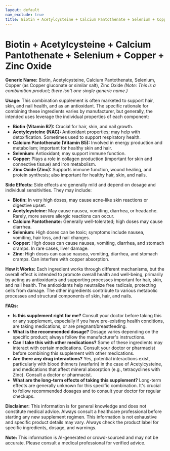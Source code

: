 ```yaml
---
layout: default
nav_exclude: true
title: Biotin + Acetylcysteine + Calcium Pantothenate + Selenium + Copper + Zinc Oxide
---
```


# Biotin + Acetylcysteine + Calcium Pantothenate + Selenium + Copper + Zinc Oxide

**Generic Name:** Biotin, Acetylcysteine, Calcium Pantothenate, Selenium, Copper (as Copper gluconate or similar salt), Zinc Oxide  *(Note: This is a combination product; there isn't one single generic name.)*

**Usage:**  This combination supplement is often marketed to support hair, skin, and nail health, and as an antioxidant.  The specific rationale for combining these ingredients varies by manufacturer, but generally, the intended uses leverage the individual properties of each component:

* **Biotin (Vitamin B7):** Crucial for hair, skin, and nail growth.
* **Acetylcysteine (NAC):** Antioxidant properties; may help with detoxification.  Sometimes used to support respiratory health.
* **Calcium Pantothenate (Vitamin B5):** Involved in energy production and metabolism; important for healthy skin and hair.
* **Selenium:** Antioxidant; may support immune function.
* **Copper:**  Plays a role in collagen production (important for skin and connective tissue) and iron metabolism.
* **Zinc Oxide (Zinc):**  Supports immune function, wound healing, and protein synthesis; also important for healthy hair, skin, and nails.


**Side Effects:**  Side effects are generally mild and depend on dosage and individual sensitivities. They may include:

* **Biotin:**  In very high doses, may cause acne-like skin reactions or digestive upset.
* **Acetylcysteine:**  May cause nausea, vomiting, diarrhea, or headache.  Rarely, more severe allergic reactions can occur.
* **Calcium Pantothenate:**  Generally well-tolerated; high doses may cause diarrhea.
* **Selenium:**  High doses can be toxic; symptoms include nausea, vomiting, hair loss, and nail changes.
* **Copper:**  High doses can cause nausea, vomiting, diarrhea, and stomach cramps.  In rare cases, liver damage.
* **Zinc:**  High doses can cause nausea, vomiting, diarrhea, and stomach cramps.  Can interfere with copper absorption.


**How it Works:** Each ingredient works through different mechanisms, but the overall effect is intended to promote overall health and well-being, primarily by acting as antioxidants and supporting processes important for hair, skin, and nail health. The antioxidants help neutralize free radicals, protecting cells from damage.  The other ingredients contribute to various metabolic processes and structural components of skin, hair, and nails.

**FAQs:**

* **Is this supplement right for me?**  Consult your doctor before taking this or any supplement, especially if you have pre-existing health conditions, are taking medications, or are pregnant/breastfeeding.
* **What is the recommended dosage?**  Dosage varies depending on the specific product; always follow the manufacturer's instructions.
* **Can I take this with other medications?**  Some of these ingredients may interact with certain medications.  Consult your doctor or pharmacist before combining this supplement with other medications.
* **Are there any drug interactions?** Yes, potential interactions exist, particularly with blood thinners (warfarin) in the case of Acetylcysteine, and medications that affect mineral absorption (e.g., tetracyclines with Zinc).  Consult a doctor or pharmacist.
* **What are the long-term effects of taking this supplement?** Long-term effects are generally unknown for this specific combination.  It's crucial to follow recommended dosages and to consult your doctor for regular checkups.


**Disclaimer:** This information is for general knowledge and does not constitute medical advice. Always consult a healthcare professional before starting any new supplement regimen.  This information is not exhaustive and specific product details may vary.  Always check the product label for specific ingredients, dosage, and warnings.


**Note:** This information is AI-generated or crowd-sourced and may not be accurate. Please consult a medical professional for verified advice.